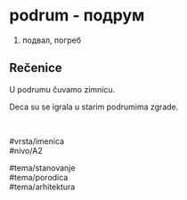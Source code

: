 # podrum - подрум

1. подвал, погреб

## Rečenice

U podrumu čuvamo zimnicu.

Deca su se igrala u starim podrumima zgrade.

<br>

#vrsta/imenica  
#nivo/A2  

#tema/stanovanje  
#tema/porodica  
#tema/arhitektura  
